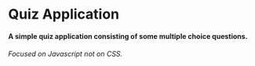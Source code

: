 # Quiz Application
#### A simple quiz application consisting of some multiple choice questions.
###### Focused on Javascript not on CSS.
